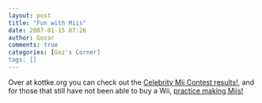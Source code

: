 ```yaml
---
layout: post
title: "Fun with Miis"
date: 2007-01-15 07:26
author: Gozar
comments: true
categories: [Goz's Corner]
tags: []
---
```

Over at kottke.org you can check out the <a href="http://www.kottke.org/06/12/celebrity-mii-contest-results">Celebrity Mii Contest results!</a>, and for those that still have not been able to buy a Wii, <a href="http://www.blogsmithmedia.com/www.joystiq.com/media/2006/10/mii-v3.swf">practice making Miis!</a>
